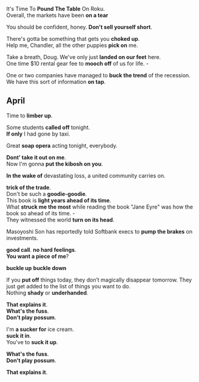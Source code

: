 It's Time To **Pound The Table** On Roku.  
Overall, the markets have been **on a tear**  


You should be confident, honey. **Don't sell yourself short**.   

There's gotta be something that gets you **choked up**.  
Help me, Chandler, all the other puppies **pick on** me.  

Take a breath, Doug. We've only just **landed on our feet** here.  
One time $10 rental gear fee to **mooch off** of us for life. -  

One or two companies have managed to **buck the trend** of the recession. 
We have this sort of information **on tap**.  

## April 

Time to **limber up**.  

Some students **called off** tonight.  
**If only** I had gone by taxi.  

Great **soap opera** acting tonight, everybody.  


**Dont' take it out on me**.  
Now I'm gonna **put the kibosh on you**.  

**In the wake of** devastating loss, a united community carries on.  

**trick of the trade**.  
Don't be such a **goodie-goodie**.  
This book is **light years ahead of its time**.  
What **struck me the most** while reading the book "Jane Eyre" was how the book so ahead of its time. -  
They witnessed the world **turn on its head**.  

Masoyoshi Son has reportedly told Softbank execs to **pump the brakes** on investments.  

**good call**. 
**no hard feelings**.  
**You want a piece of me**? 

**buckle up**
**buckle down**  

If you **put off** things today, they don’t magically disappear tomorrow. They just get added to the list of things you want to do.  
Nothing **shady** or **underhanded**.  


**That explains it**.  
**What's the fuss**.  
**Don't play possum**.  

I'm **a sucker for** ice cream.  
**suck it in**.  
You've to **suck it up**.  

**What's the fuss**.  
**Don't play possum**.  

**That explains it**.  

